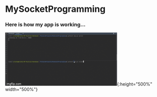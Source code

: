 # MySocketProgramming
### Here is how my app is working...

![output of my app](output.gif){:height="500%" width="500%"}
